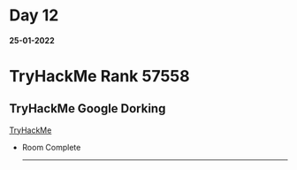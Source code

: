 
# Day 12

#### 25-01-2022

# TryHackMe Rank 57558
## TryHackMe Google Dorking

[TryHackMe](https://tryhackme.com/room/googledorking)


- Room Complete

    ---
